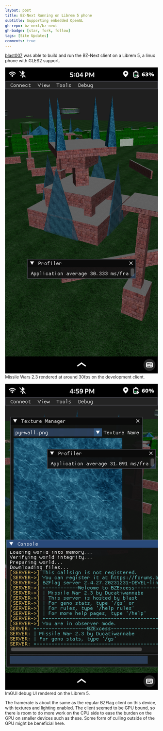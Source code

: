 ```yaml
---
layout: post
title: BZ-Next Running on Librem 5 phone
subtitle: Supporting embedded OpenGL
gh-repo: bz-next/bz-next
gh-badge: [star, fork, follow]
tags: [Site Updates]
comments: true
---
```


[blast007](https://github.com/blast007) was able to build and run the BZ-Next client on a Librem 5, a linux phone with GLES2 support.

![Missile Wars 2.3](/assets/img/librem5_2.png)
Missile Wars 2.3 rendered at around 30fps on the development client.

![ImGUI Debug UI](/assets/img/librem5_1.png)
ImGUI debug UI rendered on the Librem 5.

The framerate is about the same as the regular BZFlag client on this device, with textures and lighting enabled.
The client seemed to be GPU bound, so there is room to do more work on the CPU side to ease the burden on the
GPU on smaller devices such as these. Some form of culling outside of the GPU might be beneficial here.